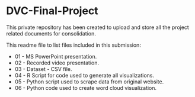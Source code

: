 # DVC-Final-Project
This private repository has been created to upload and store all the project related documents for consolidation.

This readme file to list files included in this submission:
* 01 - MS PowerPoint presentation.
* 02 - Recorded video presentation.
* 03 - Dataset - CSV file.
* 04 - R Script for code used to generate all visualizations.
* 05 - Python script used to scrape data from original website.
* 06 - Python code used to create word cloud visualization.
